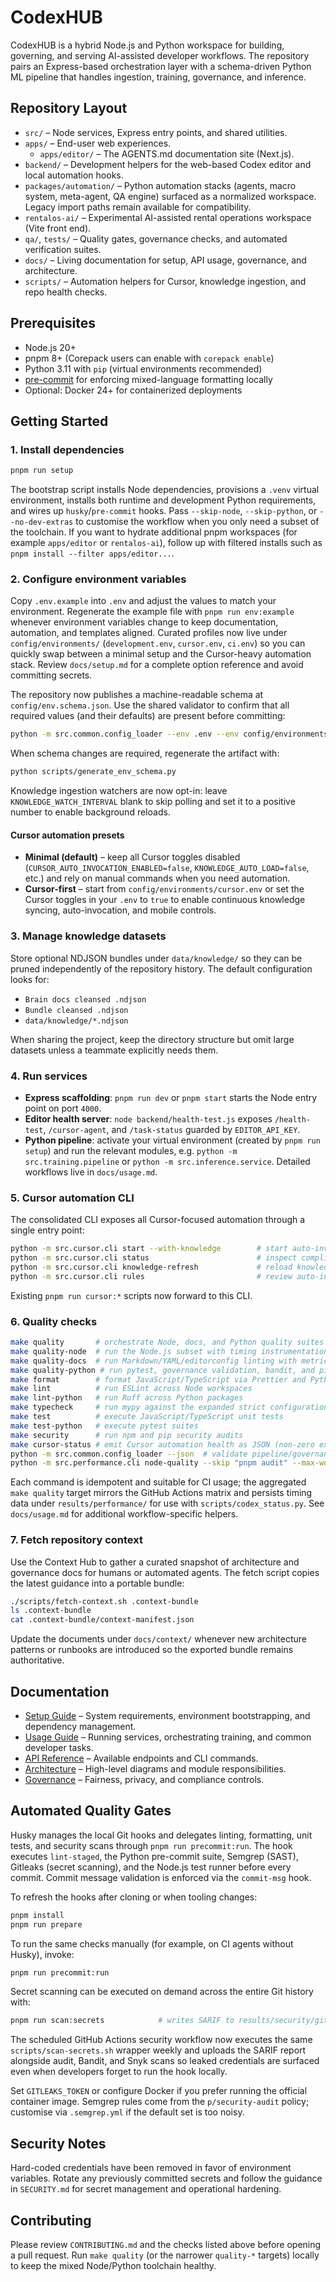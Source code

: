 # CodexHUB

CodexHUB is a hybrid Node.js and Python workspace for building, governing, and serving AI-assisted
developer workflows. The repository pairs an Express-based orchestration layer with a schema-driven
Python ML pipeline that handles ingestion, training, governance, and inference.

## Repository Layout

- `src/` – Node services, Express entry points, and shared utilities.
- `apps/` – End-user web experiences.
  - `apps/editor/` – The AGENTS.md documentation site (Next.js).
- `backend/` – Development helpers for the web-based Codex editor and local automation hooks.
- `packages/automation/` – Python automation stacks (agents, macro system, meta-agent, QA engine)
  surfaced as a normalized workspace. Legacy import paths remain available for compatibility.
- `rentalos-ai/` – Experimental AI-assisted rental operations workspace (Vite front end).
- `qa/`, `tests/` – Quality gates, governance checks, and automated verification suites.
- `docs/` – Living documentation for setup, API usage, governance, and architecture.
- `scripts/` – Automation helpers for Cursor, knowledge ingestion, and repo health checks.

## Prerequisites

- Node.js 20+
- pnpm 8+ (Corepack users can enable with `corepack enable`)
- Python 3.11 with `pip` (virtual environments recommended)
- [pre-commit](https://pre-commit.com/) for enforcing mixed-language formatting locally
- Optional: Docker 24+ for containerized deployments

## Getting Started

### 1. Install dependencies

```bash
pnpm run setup
```

The bootstrap script installs Node dependencies, provisions a `.venv` virtual environment, installs
both runtime and development Python requirements, and wires up `husky`/`pre-commit` hooks. Pass
`--skip-node`, `--skip-python`, or `--no-dev-extras` to customise the workflow when you only need a
subset of the toolchain. If you want to hydrate additional pnpm workspaces (for example
`apps/editor` or `rentalos-ai`), follow up with filtered installs such as
`pnpm install --filter apps/editor...`.

### 2. Configure environment variables

Copy `.env.example` into `.env` and adjust the values to match your environment. Regenerate the
example file with `pnpm run env:example` whenever environment variables change to keep
documentation, automation, and templates aligned. Curated profiles now live under
`config/environments/` (`development.env`, `cursor.env`, `ci.env`) so you can quickly swap between a
minimal setup and the Cursor-heavy automation stack. Review `docs/setup.md` for a complete option
reference and avoid committing secrets.

The repository now publishes a machine-readable schema at `config/env.schema.json`. Use the shared
validator to confirm that all required values (and their defaults) are present before committing:

```bash
python -m src.common.config_loader --env .env --env config/environments/ci.env --json
```

When schema changes are required, regenerate the artifact with:

```bash
python scripts/generate_env_schema.py
```

Knowledge ingestion watchers are now opt-in: leave `KNOWLEDGE_WATCH_INTERVAL` blank to skip polling
and set it to a positive number to enable background reloads.

#### Cursor automation presets

- **Minimal (default)** – keep all Cursor toggles disabled (`CURSOR_AUTO_INVOCATION_ENABLED=false`,
  `KNOWLEDGE_AUTO_LOAD=false`, etc.) and rely on manual commands when you need automation.
- **Cursor-first** – start from `config/environments/cursor.env` or set the Cursor toggles in your
  `.env` to `true` to enable continuous knowledge syncing, auto-invocation, and mobile controls.

### 3. Manage knowledge datasets

Store optional NDJSON bundles under `data/knowledge/` so they can be pruned independently of the
repository history. The default configuration looks for:

- `Brain docs cleansed .ndjson`
- `Bundle cleansed .ndjson`
- `data/knowledge/*.ndjson`

When sharing the project, keep the directory structure but omit large datasets unless a teammate
explicitly needs them.

### 4. Run services

- **Express scaffolding**: `pnpm run dev` or `pnpm start` starts the Node entry point on port `4000`.
- **Editor health server**: `node backend/health-test.js` exposes `/health-test`, `/cursor-agent`,
  and `/task-status` guarded by `EDITOR_API_KEY`.
- **Python pipeline**: activate your virtual environment (created by `pnpm run setup`) and run the relevant modules,
  e.g. `python -m src.training.pipeline` or `python -m src.inference.service`. Detailed workflows
  live in `docs/usage.md`.

### 5. Cursor automation CLI

The consolidated CLI exposes all Cursor-focused automation through a single entry point:

```bash
python -m src.cursor.cli start --with-knowledge        # start auto-invocation + knowledge sync
python -m src.cursor.cli status                        # inspect compliance and usage metrics
python -m src.cursor.cli knowledge-refresh             # reload knowledge sources once without watchers
python -m src.cursor.cli rules                         # review auto-invocation rule stats
```

Existing `pnpm run cursor:*` scripts now forward to this CLI.

### 6. Quality checks

```bash
make quality       # orchestrate Node, docs, and Python quality suites with metrics capture
make quality-node  # run the Node.js subset with timing instrumentation
make quality-docs  # run Markdown/YAML/editorconfig linting with metrics
make quality-python # run pytest, governance validation, bandit, and pip audit with metrics
make format        # format JavaScript/TypeScript via Prettier and Python via Ruff
make lint          # run ESLint across Node workspaces
make lint-python   # run Ruff across Python packages
make typecheck     # run mypy against the expanded strict configuration
make test          # execute JavaScript/TypeScript unit tests
make test-python   # execute pytest suites
make security      # run npm and pip security audits
make cursor-status # emit Cursor automation health as JSON (non-zero exit on failure)
python -m src.common.config_loader --json  # validate pipeline/governance/metrics bundles
python -m src.performance.cli node-quality --skip "pnpm audit" --max-workers 2  # targeted quality run
```

Each command is idempotent and suitable for CI usage; the aggregated `make quality` target mirrors
the GitHub Actions matrix and persists timing data under `results/performance/` for use with
`scripts/codex_status.py`. See `docs/usage.md` for additional workflow-specific helpers.

### 7. Fetch repository context

Use the Context Hub to gather a curated snapshot of architecture and governance docs for humans or
automated agents. The fetch script copies the latest guidance into a portable bundle:

```bash
./scripts/fetch-context.sh .context-bundle
ls .context-bundle
cat .context-bundle/context-manifest.json
```

Update the documents under `docs/context/` whenever new architecture patterns or runbooks are
introduced so the exported bundle remains authoritative.

## Documentation

- [Setup Guide](docs/setup.md) – System requirements, environment bootstrapping, and dependency
  management.
- [Usage Guide](docs/usage.md) – Running services, orchestrating training, and common developer
  tasks.
- [API Reference](docs/api.md) – Available endpoints and CLI commands.
- [Architecture](docs/architecture.md) – High-level diagrams and module responsibilities.
- [Governance](docs/GOVERNANCE.md) – Fairness, privacy, and compliance controls.

## Automated Quality Gates

Husky manages the local Git hooks and delegates linting, formatting, unit tests, and security scans through `pnpm run precommit:run`. The hook executes `lint-staged`, the Python pre-commit suite, Semgrep (SAST), Gitleaks (secret scanning), and the Node.js test runner before every commit. Commit message validation is enforced via the `commit-msg` hook.

To refresh the hooks after cloning or when tooling changes:

```bash
pnpm install
pnpm run prepare
```

To run the same checks manually (for example, on CI agents without Husky), invoke:

```bash
pnpm run precommit:run
```

Secret scanning can be executed on demand across the entire Git history with:

```bash
pnpm run scan:secrets            # writes SARIF to results/security/gitleaks-report.sarif
```

The scheduled GitHub Actions security workflow now executes the same `scripts/scan-secrets.sh`
wrapper weekly and uploads the SARIF report alongside audit, Bandit, and Snyk scans so leaked
credentials are surfaced even when developers forget to run the hook locally.

Set `GITLEAKS_TOKEN` or configure Docker if you prefer running the official container image. Semgrep rules come from the `p/security-audit` policy; customise via `.semgrep.yml` if the default set is too noisy.

## Security Notes

Hard-coded credentials have been removed in favor of environment variables. Rotate any previously
committed secrets and follow the guidance in `SECURITY.md` for secret management and operational
hardening.

## Contributing

Please review `CONTRIBUTING.md` and the checks listed above before opening a pull request. Run
`make quality` (or the narrower `quality-*` targets) locally to keep the mixed Node/Python toolchain
healthy.
